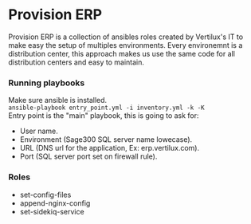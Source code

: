 # Provision ERP 

Provision ERP is a collection of ansibles roles created by Vertilux's IT to make easy 
the setup of multiples environments. Every environemnt is a distribution center, this 
approach makes us use the same code for all distribution centers and easy to maintain.

### Running playbooks

Make sure ansible is installed.   
`ansible-playbook entry_point.yml -i inventory.yml -k -K`   
Entry point is the "main" playbook, this is going to ask for:   

  - User name.
  - Environment (Sage300 SQL server name lowecase).
  - URL (DNS url for the application, Ex: erp.vertilux.com).
  - Port (SQL server port set on firewall rule).

### Roles 

- set-config-files
- append-nginx-config
- set-sidekiq-service
